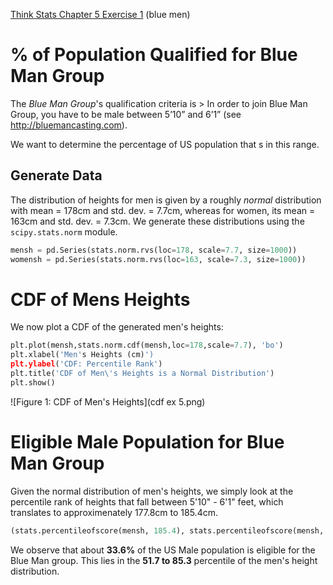[Think Stats Chapter 5 Exercise 1](http://greenteapress.com/thinkstats2/html/thinkstats2006.html#toc50) (blue men)

# % of Population Qualified for Blue Man Group  

The *Blue Man Group*'s qualification criteria is > In order to join Blue Man Group, you have to be male between 5’10” and
6’1” (see http://bluemancasting.com).  

We want to determine the percentage of US population that s in this range.  

## Generate Data  

The distribution of heights for men is given by a roughly *normal* distribution with mean = 178cm and std. dev. = 7.7cm, whereas for women, its mean = 163cm and std. dev. = 7.3cm. We generate these distributions using the ```scipy.stats.norm``` module.  

```python
mensh = pd.Series(stats.norm.rvs(loc=178, scale=7.7, size=1000))
womensh = pd.Series(stats.norm.rvs(loc=163, scale=7.3, size=1000))
```  

# CDF of Mens Heights  

We now plot a CDF of the generated men's heights:  
```python 
plt.plot(mensh,stats.norm.cdf(mensh,loc=178,scale=7.7), 'bo')
plt.xlabel('Men's Heights (cm)')
plt.ylabel('CDF: Percentile Rank')
plt.title('CDF of Men\'s Heights is a Normal Distribution')
plt.show()
```  

![Figure 1: CDF of Men's Heights](cdf ex 5.png)

# Eligible Male Population for Blue Man Group  

Given the normal distribution of men's heights, we simply look at the percentile rank of heights that fall between 5'10" - 6'1" feet, which translates to approximenately 177.8cm to 185.4cm.  

```python  
(stats.percentileofscore(mensh, 185.4), stats.percentileofscore(mensh, 177.8))
```  

We observe that about **33.6%** of the US Male population is eligible for the Blue Man group. This lies in the **51.7 to 85.3** percentile of the men's height distribution.  



 


